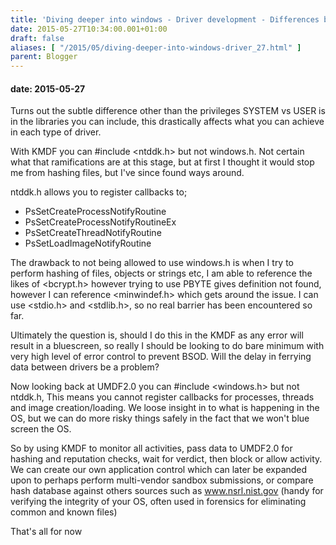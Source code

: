 ```yaml
---
title: 'Diving deeper into windows - Driver development - Differences between KMDF & UMDF2.0 - Update 3'
date: 2015-05-27T10:34:00.001+01:00
draft: false
aliases: [ "/2015/05/diving-deeper-into-windows-driver_27.html" ]
parent: Blogger
---
```

#### date: 2015-05-27

Turns out the subtle difference other than the privileges SYSTEM vs USER is in the libraries you can include, this drastically affects what you can achieve in each type of driver.  
  
With KMDF you can #include <ntddk.h> but not windows.h. Not certain what that ramifications are at this stage, but at first I thought it would stop me from hashing files, but I've since found ways around.  
  
ntddk.h allows you to register callbacks to;  
  

*   PsSetCreateProcessNotifyRoutine
*   PsSetCreateProcessNotifyRoutineEx
*   PsSetCreateThreadNotifyRoutine
*   PsSetLoadImageNotifyRoutine

The drawback to not being allowed to use windows.h is when I try to perform hashing of files, objects or strings etc, I am able to reference the likes of <bcrypt.h> however trying to use PBYTE gives definition not found, however I can reference <minwindef.h> which gets around the issue. I can use <stdio.h> and <stdlib.h>, so no real barrier has been encountered so far.

  

Ultimately the question is, should I do this in the KMDF as any error will result in a bluescreen, so really I should be looking to do bare minimum with very high level of error control to prevent BSOD. Will the delay in ferrying data between drivers be a problem?

  

Now looking back at UMDF2.0 you can #include <windows.h> but not ntddk.h, This means you cannot register callbacks for processes, threads and image creation/loading. We loose insight in to what is happening in the OS, but we can do more risky things safely in the fact that we won't blue screen the OS. 

  

So by using KMDF to monitor all activities, pass data to UMDF2.0 for hashing and reputation checks, wait for verdict, then block or allow activity. We can create our own application control which can later be expanded upon to perhaps perform multi-vendor sandbox submissions, or compare hash database against others sources such as www.nsrl.nist.gov (handy for verifying the integrity of your OS, often used in forensics for eliminating common and known files)

  

That's all for now